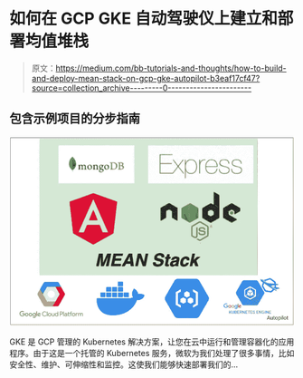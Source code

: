 # 如何在 GCP GKE 自动驾驶仪上建立和部署均值堆栈

> 原文：<https://medium.com/bb-tutorials-and-thoughts/how-to-build-and-deploy-mean-stack-on-gcp-gke-autopilot-b3eaf17cf47?source=collection_archive---------0----------------------->

## 包含示例项目的分步指南

![](img/0c226240e95ffe49b14c66b649277de1.png)

GKE 是 GCP 管理的 Kubernetes 解决方案，让您在云中运行和管理容器化的应用程序。由于这是一个托管的 Kubernetes 服务，微软为我们处理了很多事情，比如安全性、维护、可伸缩性和监控。这使我们能够快速部署我们的…